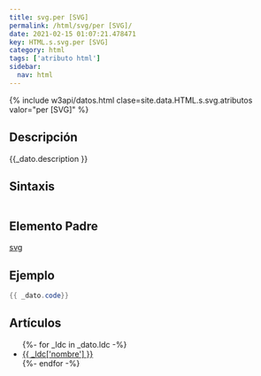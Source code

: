```yaml
---
title: svg.per [SVG]
permalink: /html/svg/per [SVG]/
date: 2021-02-15 01:07:21.478471
key: HTML.s.svg.per [SVG]
category: html
tags: ['atributo html']
sidebar: 
  nav: html
---
```


{% include w3api/datos.html clase=site.data.HTML.s.svg.atributos valor="per [SVG]" %}

## Descripción
{{_dato.description }}

## Sintaxis
~~~html
~~~

## Elemento Padre
[svg](/html/svg/)

## Ejemplo
~~~java
{{ _dato.code}}
~~~

## Artículos
<ul>
{%- for _ldc in _dato.ldc -%}
   <li>
       <a href="{{_ldc['url'] }}">{{ _ldc['nombre'] }}</a>
   </li>
{%- endfor -%}
</ul>
